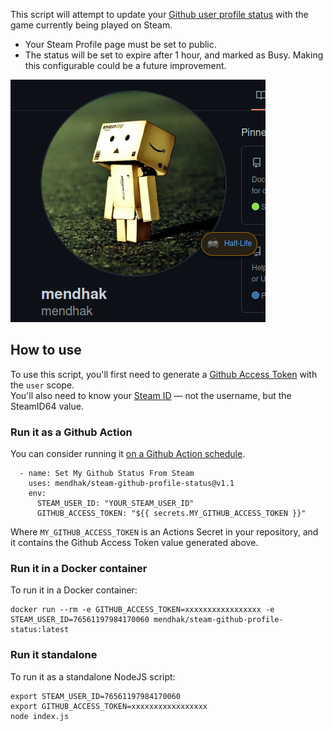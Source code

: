This script will attempt to update your [Github user profile status](https://github.blog/changelog/2019-01-09-set-your-status/) with the game currently being played on Steam.  

* Your Steam Profile page must be set to public.  
* The status will be set to expire after 1 hour, and marked as Busy.  Making this configurable could be a future improvement. 

![screenshot](screenshot.png)

## How to use

To use this script, you'll first need to generate a [Github Access Token](https://github.com/settings/tokens) with the `user` scope.  
You'll also need to know your [Steam ID](https://steamid.io/lookup/76561197984170060) — not the username, but the SteamID64 value.  

### Run it as a Github Action

You can consider running it [on a Github Action schedule](https://docs.github.com/en/actions/using-workflows/events-that-trigger-workflows#schedule).  


      - name: Set My Github Status From Steam
        uses: mendhak/steam-github-profile-status@v1.1
        env:
          STEAM_USER_ID: "YOUR_STEAM_USER_ID"
          GITHUB_ACCESS_TOKEN: "${{ secrets.MY_GITHUB_ACCESS_TOKEN }}"

Where `MY_GITHUB_ACCESS_TOKEN` is an Actions Secret in your repository, and it contains the Github Access Token value generated above. 

### Run it in a Docker container

To run it in a Docker container:

    docker run --rm -e GITHUB_ACCESS_TOKEN=xxxxxxxxxxxxxxxxx -e STEAM_USER_ID=76561197984170060 mendhak/steam-github-profile-status:latest

### Run it standalone

To run it as a standalone NodeJS script:

    export STEAM_USER_ID=76561197984170060
    export GITHUB_ACCESS_TOKEN=xxxxxxxxxxxxxxxxx
    node index.js

